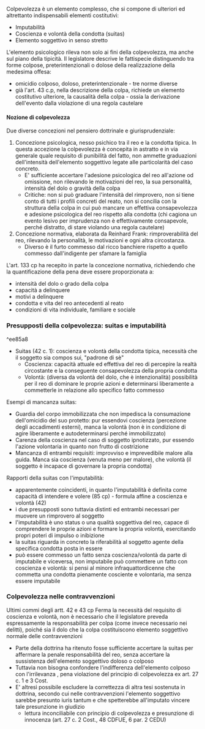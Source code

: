 Colpevolezza è un elemento complesso, che si compone di ulteriori ed altrettanto indispensabili elementi costitutivi: 
- Imputabilità
- Coscienza e volontà della condotta (suitas)
- Elemento soggettivo in senso stretto

L'elemento psicologico rileva non solo ai fini della colpevolezza, ma anche sul piano della tipicità. Il legislatore descrive le fattispecie distinguendo tra forme colpose, preterintenzionali o dolose della realizzazione della medesima offesa:
- omicidio colposo, doloso, preterintenzionale - tre norme diverse
- già l'art. 43 c.p, nella descrizione della colpa, richiede un elemento costitutivo ulteriore, la causalità della colpa - ossia la derivazione dell'evento dalla violazione di una regola cautelare

#### Nozione di colpevolezza
Due diverse concezioni nel pensiero dottrinale e giurisprudenziale:
1. Concezione psicologica, nesso psichico tra il reo e la condotta tipica. In questa accezione la colpevolezza è concepita in astratto e in via generale quale requisito di punibilità del fatto, non ammette graduazioni dell'intensità dell'elemento soggettivo legate alle particolarità del caso concreto.
	- E' sufficiente accertare l'adesione psicologica del reo all'azione od omissione, non rilevando le motivazioni del reo, la sua personalità, intensità del dolo o gravità della colpa
	- Critiche: non si può graduare l'intensità del rimprovero, non si tiene conto di tutti i profili concreti del reato, non si concilia con la struttura della colpa in cui può mancare un effettiva consapevolezza e adesione psicologica del reo rispetto alla condotta (chi cagiona un evento lesivo per imprudenza non è effettivamente consapevole, perché distratto, di stare violando una regola cautelare)
2. Concezione normativa, elaborata da Reinhard Frank: rimproverabilità del reo, rilevando la personalità, le motivazioni e ogni altra circostanza.
	- Diverso è il furto commesso dal ricco banchiere rispetto a quello commesso dall'indigente per sfamare la famiglia

L'art. 133 cp ha recepito in parte la concezione normativa, richiedendo che la quantificazione della pena deve essere proporzionata a:
- intensità del dolo o grado della colpa
- capacità a delinquere
- motivi a delinquere
- condotta e vita del reo antecedenti al reato
- condizioni di vita individuale, familiare e sociale


### Presupposti della colpevolezza: suitas e imputabilità

^ee85a8

- Suitas (42 c. 1): coscienza e volontà della condotta tipica, necessità che il soggetto sia compos sui, "padrone di sè" 
	- Coscienza: capacità attuale ed effettiva del reo di percepire la realtà circostante e la conseguente consapevolezza della propria condotta
	- Volontà: (diversa da volontà del dolo, che è intenzionalità) possibilità per il reo di dominare le proprie azioni e determinarsi liberamente a commetterle in relazione allo specifico fatto commesso

Esempi di mancanza suitas:
- Guardia del corpo immobilizzata che non impedisca la consumazione dell'omicidio del suo protetto: pur essendovi coscienza (percezione degli accadimenti esterni), manca la volontà (non è in condizione di agire liberamente e autodeterminarsi perché immobilizzato)
- Carenza della coscienza nel caso di soggetto ipnotizzato, pur essendo l'azione volontaria in quanto non frutto di costrizione
- Mancanza di entrambi requisiti: improvviso e imprevedibile malore alla guida. Manca sia coscienza (venuta meno per malore), che volontà (il soggetto è incapace di governare la propria condotta)

Rapporti della suitas con l'imputabilità:
- apparentemente coincidenti, in quanto l'imputabilità è definita come capacità di intendere e volere (85 cp) - formula affine a coscienza e volontà (42)
- i due presupposti sono tuttavia distinti ed entrambi necessari per muovere un rimprovero al soggetto
- l'imputabilità è uno status o una qualità soggettiva del reo, capace di comprendere le proprie azioni e formare la propria volontà, esercitando propri poteri di impulso o inibizione
- la suitas riguarda in concreto la riferabilità al soggetto agente della specifica condotta posta in essere
- può essere commesso un fatto senza coscienza/volontà da parte di imputabile e viceversa, non imputabile può commettere un fatto con coscienza e volontà: si pensi al minore infraquattordicenne che commetta una condotta pienamente cosciente e volontaria, ma senza essere imputabile


### Colpevolezza nelle contravvenzioni
Ultimi commi degli artt. 42 e 43 cp
Ferma la necessità del requisito di coscienza e volontà, non è necessario che il legislatore preveda espressamente la responsabilità per colpa (come invece necessario nei delitti), poiché sia il dolo che la colpa costituiscono elemento soggettivo normale delle contravvenzioni
- Parte della dottrina ha ritenuto fosse sufficiente accertare la suitas per affermare la penale responsabilità del reo, senza accertare la sussistenza dell'elemento soggettivo doloso o colposo
- Tuttavia non bisogna confondere l'indifferenza dell'elemento colposo con l'irrilevanza , pena violazione del principio di colpevolezza ex art. 27 c. 1 e 3 Cost.
- E' altresì possibile escludere la correttezza di altra tesi sostenuta in dottrina, secondo cui nelle contravvenzioni l'elemento soggettivo sarebbe presunto iuris tantum e che spetterebbe all'imputato vincere tale presunzione in giudizio
	- lettura inconciliabile con principio di colpevolezza e presunzione di innocenza (art. 27 c. 2 Cost., 48 CDFUE, 6 par. 2 CEDU)